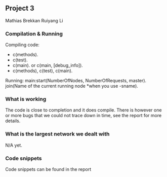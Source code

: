 ## Project 3

Mathias Brekkan
Ruiyang Li

### Compilation & Running

Compiling code:
- c(methods).
- c(test).
- c(main). or c(main, [debug_info]).
- c(methods), c(test), c(main).

Running:
main:start(NumberOfNodes, NumberOfRequests, master).
join(Name of the current running node *when you use -sname).

### What is working
The code is close to completion and it does compile. There is however one or more bugs that we could not trace down in time, see the report for more details.

### What is the largest network we dealt with
N/A yet.

### Code snippets
Code snippets can be found in the report